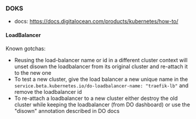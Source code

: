 ### DOKS

- docs: https://docs.digitalocean.com/products/kubernetes/how-to/

#### LoadBalancer

Known gotchas:

- Reusing the load-balancer name or id in a different cluster context will unset disown the loadbalancer from its original cluster and re-attach it to the new one
- To test a new cluster, give the load balancer a new unique name in the `service.beta.kubernetes.io/do-loadbalancer-name: "traefik-lb"` and remove the loadbalancer id
- To re-attach a loadbalancer to a new cluster either destroy the old cluster while keeping the loadbalancer (from DO dashboard) or use the "disown" annotation described in DO docs

